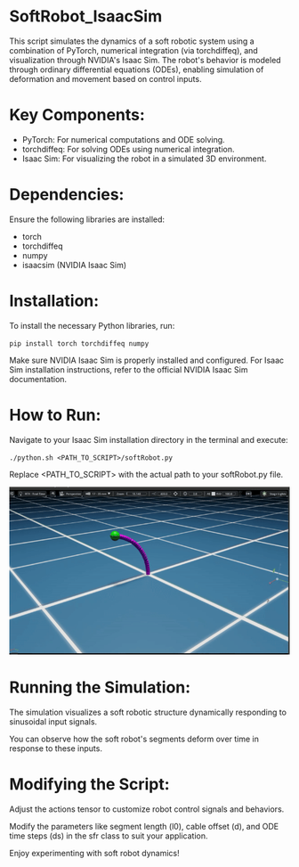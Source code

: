 # SoftRobot_IsaacSim
This script simulates the dynamics of a soft robotic system using a combination of PyTorch, numerical integration (via torchdiffeq), and visualization through NVIDIA's Isaac Sim. The robot's behavior is modeled through ordinary differential equations (ODEs), enabling simulation of deformation and movement based on control inputs.

# Key Components:

- PyTorch: For numerical computations and ODE solving.
- torchdiffeq: For solving ODEs using numerical integration.
- Isaac Sim: For visualizing the robot in a simulated 3D environment.

# Dependencies:

Ensure the following libraries are installed:

- torch
- torchdiffeq
- numpy
- isaacsim (NVIDIA Isaac Sim)

# Installation:

To install the necessary Python libraries, run:

`
pip install torch torchdiffeq numpy
`

Make sure NVIDIA Isaac Sim is properly installed and configured. For Isaac Sim installation instructions, refer to the official NVIDIA Isaac Sim documentation.

# How to Run:

Navigate to your Isaac Sim installation directory in the terminal and execute:

`
./python.sh <PATH_TO_SCRIPT>/softRobot.py
`

Replace <PATH_TO_SCRIPT> with the actual path to your softRobot.py file.

![alt](figs/fig.gif)
# Running the Simulation:

The simulation visualizes a soft robotic structure dynamically responding to sinusoidal input signals.

You can observe how the soft robot's segments deform over time in response to these inputs.

# Modifying the Script:

Adjust the actions tensor to customize robot control signals and behaviors.

Modify the parameters like segment length (l0), cable offset (d), and ODE time steps (ds) in the sfr class to suit your application.

Enjoy experimenting with soft robot dynamics!

